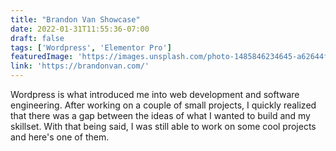 ```yaml
---
title: "Brandon Van Showcase"
date: 2022-01-31T11:55:36-07:00
draft: false
tags: ['Wordpress', 'Elementor Pro']
featuredImage: 'https://images.unsplash.com/photo-1485846234645-a62644f84728?ixlib=rb-4.0.3&ixid=MnwxMjA3fDB8MHxwaG90by1wYWdlfHx8fGVufDB8fHx8&auto=format&fit=crop&w=2059&q=80'
link: 'https://brandonvan.com/'
---
```


Wordpress is what introduced me into web development and software engineering. After working on a couple of small projects, I quickly realized that there was a gap between the ideas of what I wanted to build and my skillset. With that being said, I was still able to work on some cool projects and here's one of them.